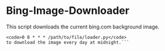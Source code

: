 # Bing-Image-Downloader
This script downloads the current bing.com background image.

```For executing the script regularly use crontab and insert the following line
<code>0 0 * * * /path/to/file/loader.py</code>
to download the image every day at midnight.```